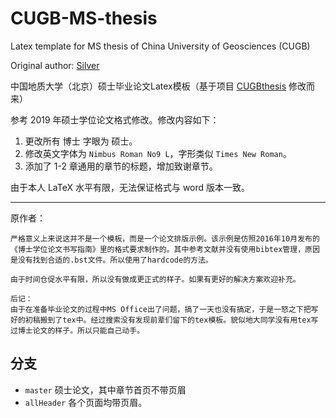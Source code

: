 # CUGB-MS-thesis
Latex template for MS thesis of China University of Geosciences (CUGB)

Original author: [Silver](https://github.com/silverriver/CUGBthesis/commits?author=silverriver)

中国地质大学（北京）硕士毕业论文Latex模板（基于项目 [CUGBthesis](https://github.com/silverriver/CUGBthesis) 修改而来）

参考 2019 年硕士学位论文格式修改。修改内容如下：

1. 更改所有 博士 字眼为 硕士。
2. 修改英文字体为 `Nimbus Roman No9 L`，字形类似 `Times New Roman`。
3. 添加了 1-2 章通用的章节的标题，增加致谢章节。

由于本人 LaTeX 水平有限，无法保证格式与 word 版本一致。

---
原作者：

    严格意义上来说这并不是一个模板，而是一个论文排版示例。该示例是仿照2016年10月发布的《博士学位论文书写指南》里的格式要求制作的。其中参考文献并没有使用bibtex管理，原因是没有找到合适的.bst文件。所以使用了hardcode的方法。

    由于时间仓促水平有限，所以没有做成更正式的样子。如果有更好的解决方案欢迎补充。

    后记：
    由于在准备毕业论文的过程中MS Office出了问题，搞了一天也没有搞定，于是一怒之下把写好的初稿搬到了tex中。经过搜索没有发现前辈们留下的tex模板。貌似地大同学没有用tex写过博士论文的样子。所以只能自己动手。


## 分支
- `master` 硕士论文，其中章节首页不带页眉
- `allHeader` 各个页面均带页眉。
